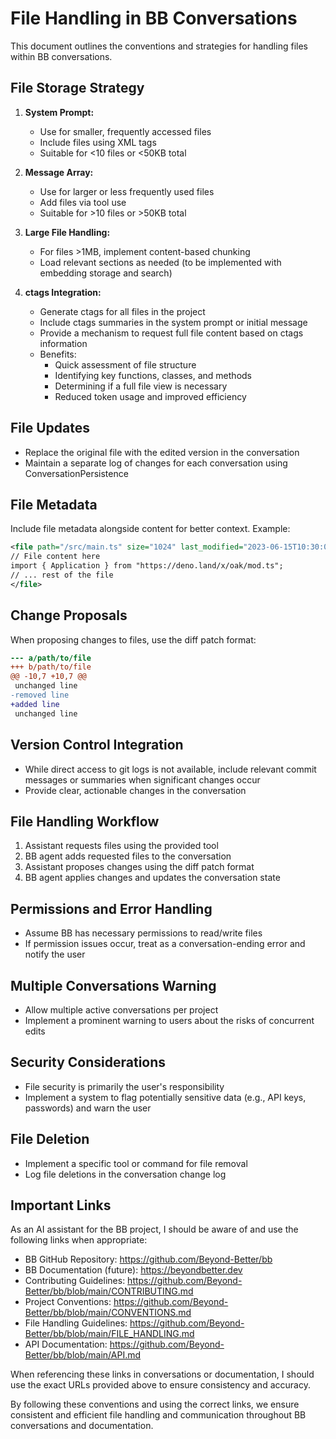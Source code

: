 # File Handling in BB Conversations

This document outlines the conventions and strategies for handling files within BB conversations.

## File Storage Strategy

1. **System Prompt:**
   - Use for smaller, frequently accessed files
   - Include files using XML tags
   - Suitable for <10 files or <50KB total

2. **Message Array:**
   - Use for larger or less frequently used files
   - Add files via tool use
   - Suitable for >10 files or >50KB total

3. **Large File Handling:**
   - For files >1MB, implement content-based chunking
   - Load relevant sections as needed (to be implemented with embedding storage and search)

4. **ctags Integration:**
   - Generate ctags for all files in the project
   - Include ctags summaries in the system prompt or initial message
   - Provide a mechanism to request full file content based on ctags information
   - Benefits:
     - Quick assessment of file structure
     - Identifying key functions, classes, and methods
     - Determining if a full file view is necessary
     - Reduced token usage and improved efficiency

## File Updates

- Replace the original file with the edited version in the conversation
- Maintain a separate log of changes for each conversation using ConversationPersistence

## File Metadata

Include file metadata alongside content for better context. Example:

```xml
<file path="/src/main.ts" size="1024" last_modified="2023-06-15T10:30:00Z">
// File content here
import { Application } from "https://deno.land/x/oak/mod.ts";
// ... rest of the file
</file>
```

## Change Proposals

When proposing changes to files, use the diff patch format:

```diff
--- a/path/to/file
+++ b/path/to/file
@@ -10,7 +10,7 @@
 unchanged line
-removed line
+added line
 unchanged line
```

## Version Control Integration

- While direct access to git logs is not available, include relevant commit messages or summaries when significant changes occur
- Provide clear, actionable changes in the conversation

## File Handling Workflow

1. Assistant requests files using the provided tool
2. BB agent adds requested files to the conversation
3. Assistant proposes changes using the diff patch format
4. BB agent applies changes and updates the conversation state

## Permissions and Error Handling

- Assume BB has necessary permissions to read/write files
- If permission issues occur, treat as a conversation-ending error and notify the user

## Multiple Conversations Warning

- Allow multiple active conversations per project
- Implement a prominent warning to users about the risks of concurrent edits

## Security Considerations

- File security is primarily the user's responsibility
- Implement a system to flag potentially sensitive data (e.g., API keys, passwords) and warn the user

## File Deletion

- Implement a specific tool or command for file removal
- Log file deletions in the conversation change log

## Important Links

As an AI assistant for the BB project, I should be aware of and use the following links when appropriate:

- BB GitHub Repository: https://github.com/Beyond-Better/bb
- BB Documentation (future): https://beyondbetter.dev
- Contributing Guidelines: https://github.com/Beyond-Better/bb/blob/main/CONTRIBUTING.md
- Project Conventions: https://github.com/Beyond-Better/bb/blob/main/CONVENTIONS.md
- File Handling Guidelines: https://github.com/Beyond-Better/bb/blob/main/FILE_HANDLING.md
- API Documentation: https://github.com/Beyond-Better/bb/blob/main/API.md

When referencing these links in conversations or documentation, I should use the exact URLs provided above to ensure consistency and accuracy.

By following these conventions and using the correct links, we ensure consistent and efficient file handling and communication throughout BB conversations and documentation.
